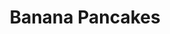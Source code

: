 ---
title: Banana Pancakes
metadata:
  servings: '1'
  course: Breakfast
  source: https://www.panmacmillan.com/blogs/lifestyle-wellbeing/joe-wicks-protein-pancakes-recipe-body-coach
  title: Banana Pancakes
ingredients:
- name: coconut oil
  amount: 1 tsp
- name: oats
  amount: 25 g
- name: banana
  amount: '1'
- name: egg
  amount: '1'
- name: protein powder
  amount: 1 scoop
- name: baking powder
  amount: 1 pinch
cookware:
- name: blender
- name: frying pan
- name: spatula
steps:
- description: Put banana, protein powder, egg, oats and baking powder into the blender
    and whizz until smooth.
- description: Add coconut oil to a frying pan on a high heat and then add a scoop
    of the mixture to the pan to cook (I use a 1/4 cup measure). Cook until it's solidified
    and then flip with a spatula to cook the other side.
- description: Work your way through the rest of the mixture, and then serve with
    your favourite toppings.

---